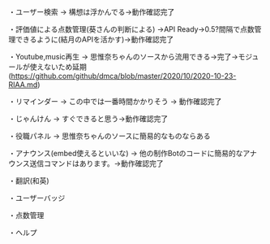 ・ユーザー検索 → 構想は浮かんでる→動作確認完了

・評価値による点数管理(葵さんの判断による) →API Ready→0.5?間隔で点数管理できるように(結月のAPIを活かす)→動作確認完了

・Youtube,music再生 → 思惟奈ちゃんのソースから流用できる→完了→モジュールが使えないため延期(https://github.com/github/dmca/blob/master/2020/10/2020-10-23-RIAA.md)

・リマインダー → この中では一番時間かかりそう → 動作確認完了

・じゃんけん → すぐできると思う→動作確認完了

・役職パネル → 思惟奈ちゃんのソースに簡易的なものならある

・アナウンス(embed使えるといいな) → 他の制作Botのコードに簡易的なアナウンス送信コマンドはあります。→動作確認完了

・翻訳(和英)

・ユーザーバッジ

・点数管理

・ヘルプ